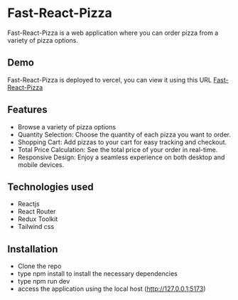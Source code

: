 # Fast-React-Pizza
Fast-React-Pizza is a web application where you can order pizza from a variety of pizza options.

## Demo
Fast-React-Pizza is deployed to vercel, you can view it using this URL [Fast-React-Pizza](https://fast-react-pizza-mourad.vercel.app/)

## Features
* Browse a variety of pizza options
* Quantity Selection: Choose the quantity of each pizza you want to order.
* Shopping Cart: Add pizzas to your cart for easy tracking and checkout.
* Total Price Calculation: See the total price of your order in real-time.
* Responsive Design: Enjoy a seamless experience on both desktop and mobile devices.

## Technologies used
* Reactjs
* React Router
* Redux Toolkit
* Tailwind css

## Installation
* Clone the repo
* type npm install to install the necessary dependencies 
* type npm run dev
* access the application using the local host (http://127.0.0.1:5173)
